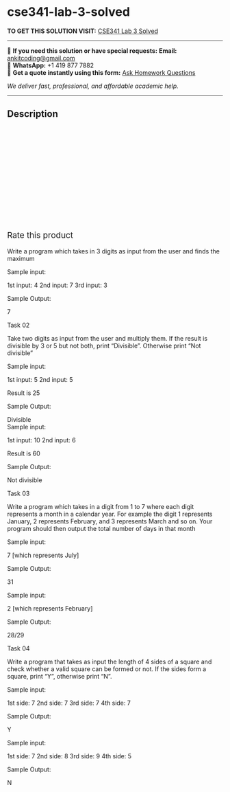 # cse341-lab-3-solved
**TO GET THIS SOLUTION VISIT:** [CSE341 Lab 3 Solved](https://www.ankitcodinghub.com/product/cse341-lab-3-solved/)


---

📩 **If you need this solution or have special requests:** **Email:** ankitcoding@gmail.com  
📱 **WhatsApp:** +1 419 877 7882  
📄 **Get a quote instantly using this form:** [Ask Homework Questions](https://www.ankitcodinghub.com/services/ask-homework-questions/)

*We deliver fast, professional, and affordable academic help.*

---

<h2>Description</h2>



<div class="kk-star-ratings kksr-auto kksr-align-center kksr-valign-top" data-payload="{&quot;align&quot;:&quot;center&quot;,&quot;id&quot;:&quot;100146&quot;,&quot;slug&quot;:&quot;default&quot;,&quot;valign&quot;:&quot;top&quot;,&quot;ignore&quot;:&quot;&quot;,&quot;reference&quot;:&quot;auto&quot;,&quot;class&quot;:&quot;&quot;,&quot;count&quot;:&quot;0&quot;,&quot;legendonly&quot;:&quot;&quot;,&quot;readonly&quot;:&quot;&quot;,&quot;score&quot;:&quot;0&quot;,&quot;starsonly&quot;:&quot;&quot;,&quot;best&quot;:&quot;5&quot;,&quot;gap&quot;:&quot;4&quot;,&quot;greet&quot;:&quot;Rate this product&quot;,&quot;legend&quot;:&quot;0\/5 - (0 votes)&quot;,&quot;size&quot;:&quot;24&quot;,&quot;title&quot;:&quot;CSE341 Lab 3 Solved&quot;,&quot;width&quot;:&quot;0&quot;,&quot;_legend&quot;:&quot;{score}\/{best} - ({count} {votes})&quot;,&quot;font_factor&quot;:&quot;1.25&quot;}">

<div class="kksr-stars">

<div class="kksr-stars-inactive">
            <div class="kksr-star" data-star="1" style="padding-right: 4px">


<div class="kksr-icon" style="width: 24px; height: 24px;"></div>
        </div>
            <div class="kksr-star" data-star="2" style="padding-right: 4px">


<div class="kksr-icon" style="width: 24px; height: 24px;"></div>
        </div>
            <div class="kksr-star" data-star="3" style="padding-right: 4px">


<div class="kksr-icon" style="width: 24px; height: 24px;"></div>
        </div>
            <div class="kksr-star" data-star="4" style="padding-right: 4px">


<div class="kksr-icon" style="width: 24px; height: 24px;"></div>
        </div>
            <div class="kksr-star" data-star="5" style="padding-right: 4px">


<div class="kksr-icon" style="width: 24px; height: 24px;"></div>
        </div>
    </div>

<div class="kksr-stars-active" style="width: 0px;">
            <div class="kksr-star" style="padding-right: 4px">


<div class="kksr-icon" style="width: 24px; height: 24px;"></div>
        </div>
            <div class="kksr-star" style="padding-right: 4px">


<div class="kksr-icon" style="width: 24px; height: 24px;"></div>
        </div>
            <div class="kksr-star" style="padding-right: 4px">


<div class="kksr-icon" style="width: 24px; height: 24px;"></div>
        </div>
            <div class="kksr-star" style="padding-right: 4px">


<div class="kksr-icon" style="width: 24px; height: 24px;"></div>
        </div>
            <div class="kksr-star" style="padding-right: 4px">


<div class="kksr-icon" style="width: 24px; height: 24px;"></div>
        </div>
    </div>
</div>


<div class="kksr-legend" style="font-size: 19.2px;">
            <span class="kksr-muted">Rate this product</span>
    </div>
    </div>
<div class="page" title="Page 1">
<div class="layoutArea">
<div class="column">
&nbsp;

</div>
</div>
<div class="layoutArea">
<div class="column">
Write a program which takes in 3 digits as input from the user and finds the maximum

Sample input:

1st input: 4 2nd input: 7 3rd input: 3

Sample Output:

7

Task 02

Take two digits as input from the user and multiply them. If the result is divisible by 3 or 5 but not both, print “Divisible”. Otherwise print “Not divisible”

Sample input:

1st input: 5 2nd input: 5

Result is 25

Sample Output:

</div>
</div>
<div class="layoutArea">
<div class="column">
Divisible

</div>
</div>
</div>
<div class="page" title="Page 2">
<div class="layoutArea">
<div class="column">
Sample input:

1st input: 10 2nd input: 6

Result is 60

Sample Output:

Not divisible

Task 03

Write a program which takes in a digit from 1 to 7 where each digit represents a month in a calendar year. For example the digit 1 represents January, 2 represents February, and 3 represents March and so on. Your program should then output the total number of days in that month

Sample input:

7 [which represents July]

Sample Output:

31

Sample input:

2 [which represents February]

Sample Output:

28/29

Task 04

Write a program that takes as input the length of 4 sides of a square and check whether a valid square can be formed or not. If the sides form a square, print “Y”, otherwise print “N”.

</div>
</div>
</div>
<div class="page" title="Page 3">
<div class="layoutArea">
<div class="column">
Sample input:

1st side: 7 2nd side: 7 3rd side: 7 4th side: 7

Sample Output:

Y

Sample input:

1st side: 7 2nd side: 8 3rd side: 9 4th side: 5

Sample Output:

N

</div>
</div>
</div>
